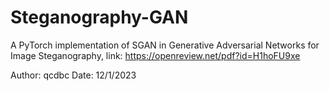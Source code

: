 # Steganography-GAN
A PyTorch implementation of SGAN in Generative Adversarial Networks for Image Steganography, link: https://openreview.net/pdf?id=H1hoFU9xe

Author: qcdbc
Date: 12/1/2023
